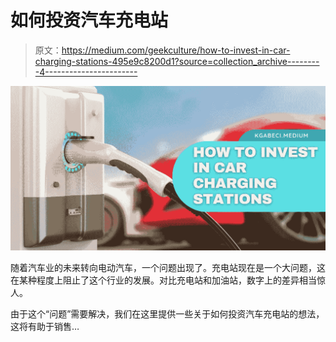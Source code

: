 # 如何投资汽车充电站

> 原文：<https://medium.com/geekculture/how-to-invest-in-car-charging-stations-495e9c8200d1?source=collection_archive---------4----------------------->

![](img/24d31022a74c54319cceb78895831b53.png)

随着汽车业的未来转向电动汽车，一个问题出现了。充电站现在是一个大问题，这在某种程度上阻止了这个行业的发展。对比充电站和加油站，数字上的差异相当惊人。

由于这个“问题”需要解决，我们在这里提供一些关于如何投资汽车充电站的想法，这将有助于销售…
